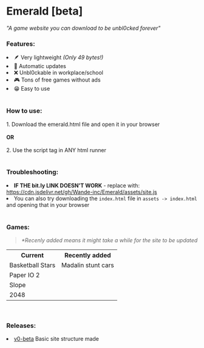 # Emerald [beta]
<i>"A game website you can download to be unbl0cked forever"</i>
<br>
<h3>Features:</h3>
<li>🪶 Very lightweight <i>(Only 49 bytes!)</i></li>
<li>🔁 Automatic updates</li>
<li>❌ Unbl0ckable in workplace/school</li>
<li>🎮 Tons of free games without ads</li>
<li>😁 Easy to use</li>
<br>
<h3>How to use:</h3>
1. Download the emerald.html file and open it in your browser
<br><br>
<b>OR</b>
<br><br>
2. Use the script tag <code><script src="https://bit.ly/emeraldJS"></script></code> in ANY html runner
<br><br>
<h3>Troubleshooting:</h3>
<li><b>IF THE bit.ly LINK DOESN'T WORK</b> - replace with: <a href="https://cdn.jsdelivr.net/gh/Wande-inc/Emerald/assets/site.js">https://cdn.jsdelivr.net/gh/Wande-inc/Emerald/assets/site.js</a></li>
<li>You can also try downloading the <code>index.html</code> file in <code>assets -> index.html</code> and opening that in your browser</li>
<br>
<h3>Games:</h3>
<blockquote><i>*Recenly added means it might take a while for the site to be updated</i></blockquote>
<table>
  <tr><th>Current</th><th>Recently added</th></tr>
  <tr><td>Basketball Stars</td><td>Madalin stunt cars</td></tr>
  <tr><td>Paper IO 2</td><td></td></tr>
  <tr><td>Slope</td><td></td></tr>
  <tr><td>2048</td><td></td></tr>
</table>
<br>
<h3>Releases:</h3>
<li><a href="https://github.com/Wande-inc/Emerald/releases/tag/v0-beta">v0-beta</a> Basic site structure made</li>
